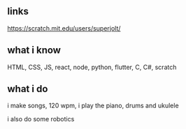 ## links
https://scratch.mit.edu/users/superjolt/

## what i know
HTML, CSS, JS, react, node, python, flutter, C, C#, scratch

## what i do
i make songs, 120 wpm, i play the piano, drums and ukulele

i also do some robotics
